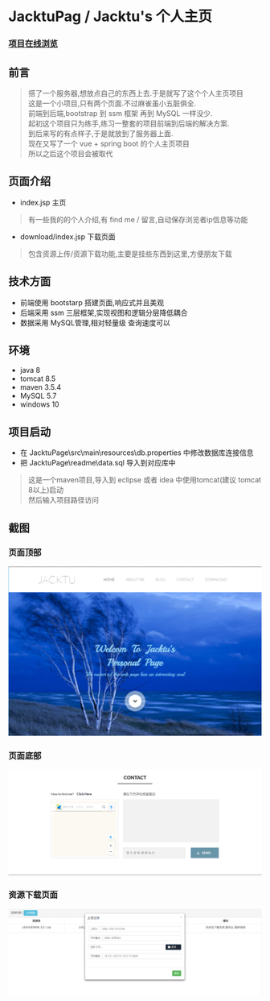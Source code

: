 # JacktuPag / Jacktu's 个人主页

### [项目在线浏览](http://jacktu.top/jacktu)

## 前言
>搭了一个服务器,想放点自己的东西上去.于是就写了这个个人主页项目
<br/>这是一个小项目,只有两个页面.不过麻雀虽小五脏俱全.
<br/>前端到后端,bootstrap 到 ssm 框架 再到 MySQL 一样没少.
<br/>起初这个项目只为练手,练习一整套的项目前端到后端的解决方案.
<br/>到后来写的有点样子,于是就放到了服务器上面.
<br/>现在又写了一个 vue + spring boot 的个人主页项目
<br/>所以之后这个项目会被取代

## 页面介绍
- index.jsp 主页

>有一些我的的个人介绍,有 find me / 留言,自动保存浏览者ip信息等功能

- download/index.jsp 下载页面

>包含资源上传/资源下载功能,主要是挂些东西到这里,方便朋友下载

## 技术方面
- 前端使用 bootstarp 搭建页面,响应式并且美观
- 后端采用 ssm 三层框架,实现视图和逻辑分层降低耦合
- 数据采用 MySQL管理,相对轻量级 查询速度可以

## 环境
- java 8
- tomcat 8.5
- maven 3.5.4
- MySQL 5.7
- windows 10

## 项目启动
- 在 JacktuPage\src\main\resources\db.properties 中修改数据库连接信息
- 把 JacktuPage\readme\data.sql 导入到对应库中
>这是一个maven项目,导入到 eclipse 或者 idea 中使用tomcat(建议 tomcat 8以上)启动
<br/>然后输入项目路径访问

## 截图
### 页面顶部
![img](readme/1.PNG)
### 页面底部
![img](readme/2.PNG)
### 资源下载页面
![img](readme/3.PNG)
